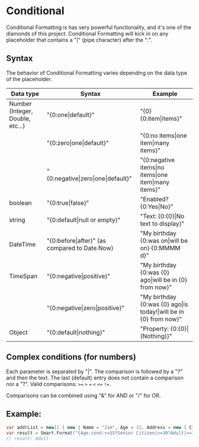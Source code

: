 # Conditional

Conditional Formatting is has very powerful functionality, and it's one of the diamonds of this project.
Conditional Formatting will kick in on any placeholder that contains a "|" (pipe character) after the ":".

## Syntax

The behavior of Conditional Formatting varies depending on the data type of the placeholder.

| Data type | Syntax | Example |
|---|---|---|
| Number (Integer, Double, etc...)  | "{0:one\|default}"  |  "{0} {0:item\|items}" |
|   | "{0:zero\|one\|default}" | "{0:no items\|one item\|many items}" |
|   | "{0:negative\|zero\|one\|default}" | "{0:negative items\|no items\|one item\|many items}" |
| boolean  | "{0:true\|false}" | "Enabled? {0:Yes\|No}" |
| string   | "{0:default\|null or empty}" | "Text: {0:{0}\|No text to display}" |
| DateTime | "{0:before\|after}" (as compared to Date.Now) | "My birthday {0:was on\|will be on} {0:MMMM d}" |
| TimeSpan | "{0:negative\|positive}"       | "My birthday {0:was {0} ago\|will be in {0} from now}" |
|          | "{0:negative\|zero\|positive}" | "My birthday {0:was {0} ago\|is today!\|will be in {0} from now}" |
| Object   | "{0:default\|nothing}"         | "Property: {0:{0}\|(Nothing)}"

## Complex conditions (for numbers)

Each parameter is separated by "|". The comparison is followed by a "?" and then the text. The last (default) entry does not contain a comparison nor a "?". Valid comparisons: `>=` `>` `=` `<` `<=` `!=`.

Comparisons can be combined using "&" for AND or "/" for OR.

## Example:

```C#
var addrList = new[] { new { Name = "Jim", Age = 32, Address = new { City = "New York", State = "NY" } } };
var result = Smart.Format("{Age:cond:>=55?Senior Citizen|>=30?Adult|>=18?Young Adult|>12?Teenager|>2?Child|Baby}", addrList);
// result: Adult
```
